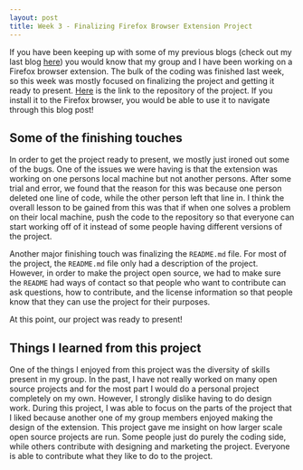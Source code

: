```yaml
---
layout: post
title: Week 3 - Finalizing Firefox Browser Extension Project
---
```


If you have been keeping up with some of my previous blogs (check out my last blog [here](https://nyu-ossd-s20.github.io/mattfan00-weekly/week02/)) you would know that my group and I have been working on a Firefox browser extension. The bulk of the coding was finished last week, so this week was mostly focused on finalizing the project and getting it ready to present. [Here](https://github.com/nyu-ossd-s20/table_of_contents) is the link to the repository of the project. If you install it to the Firefox browser, you would be able to use it to navigate through this blog post!

## Some of the finishing touches 

In order to get the project ready to present, we mostly just ironed out some of the bugs. One of the issues we were having is that the extension was working on one persons local machine but not another persons. After some trial and error, we found that the reason for this was because one person deleted one line of code, while the other person left that line in. I think the overall lesson to be gained from this was that if when one solves a problem on their local machine, push the code to the repository so that everyone can start working off of it instead of some people having different versions of the project. 

Another major finishing touch was finalizing the `README.md` file. For most of the project, the `README.md` file only had a description of the project. However, in order to make the project open source, we had to make sure the `README` had ways of contact so that people who want to contribute can ask questions, how to contribute, and the license information so that people know that they can use the project for their purposes. 

At this point, our project was ready to present!

## Things I learned from this project

One of the things I enjoyed from this project was the diversity of skills present in my group. In the past, I have not really worked on many open source projects and for the most part I would do a personal project completely on my own. However, I strongly dislike having to do design work. During this project, I was able to focus on the parts of the project that I liked because another one of my group members enjoyed making the design of the extension. This project gave me insight on how larger scale open source projects are run. Some people just do purely the coding side, while others contribute with designing and marketing the project. Everyone is able to contribute what they like to do to the project.

